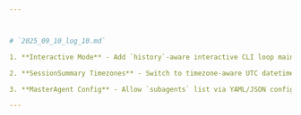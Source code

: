 ```yaml
---



# `2025_09_10_log_10.md`

1. **Interactive Mode** - Add `history`-aware interactive CLI loop maintaining session context.

2. **SessionSummary Timezones** - Switch to timezone-aware UTC datetimes and update tests.

3. **MasterAgent Config** - Allow `subagents` list via YAML/JSON config and validate.

---
```


